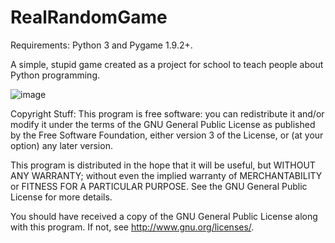 RealRandomGame
==============

Requirements:
Python 3 and Pygame 1.9.2+.

A simple, stupid game created as a project for school to teach people about Python programming.

![image](https://cloud.githubusercontent.com/assets/7811992/16538241/6c902aa6-3fd3-11e6-8291-50e33003d856.png)

Copyright Stuff:
This program is free software: you can redistribute it and/or modify it under the terms of the GNU General Public License as published by the Free Software Foundation, either version 3 of the License, or (at your option) any later version.

This program is distributed in the hope that it will be useful, but WITHOUT ANY WARRANTY; without even the implied warranty of MERCHANTABILITY or FITNESS FOR A PARTICULAR PURPOSE.  See the GNU General Public License for more details.

You should have received a copy of the GNU General Public License along with this program.  If not, see <http://www.gnu.org/licenses/>.

